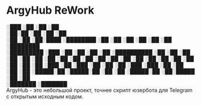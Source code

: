# ArgyHub ReWork
   ░███                                   ░██     ░██            ░██        
  ░██░██                                  ░██     ░██            ░██        
 ░██  ░██  ░██░████  ░████████ ░██    ░██ ░██     ░██ ░██    ░██ ░████████  
░█████████ ░███     ░██    ░██ ░██    ░██ ░██████████ ░██    ░██ ░██    ░██ 
░██    ░██ ░██      ░██    ░██ ░██    ░██ ░██     ░██ ░██    ░██ ░██    ░██ 
░██    ░██ ░██      ░██   ░███ ░██   ░███ ░██     ░██ ░██   ░███ ░███   ░██ 
░██    ░██ ░██       ░█████░██  ░█████░██ ░██     ░██  ░█████░██ ░██░█████  
                           ░██        ░██                                   
                     ░███████   ░███████        
ArgyHub - это небольшой проект, точнее скрипт юзербота для Telegram с открытым исходным кодом.
